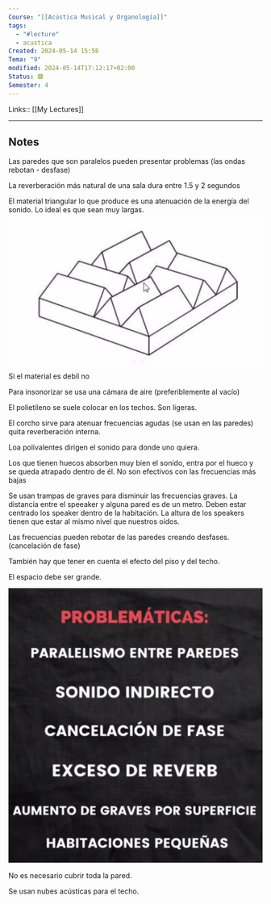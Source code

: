 ```yaml
---
Course: "[[Acústica Musical y Organología]]"
tags:
  - "#lecture"
  - acustica
Created: 2024-05-14 15:58
Tema: "9"
modified: 2024-05-14T17:12:17+02:00
Status: 🟥
Semester: 4
---
```

Links:: [[My Lectures]]
___

## Notes

Las paredes que son paralelos pueden presentar problemas (las ondas rebotan - desfase)

La reverberación más natural de una sala dura entre 1.5 y 2 segundos

El material triangular lo que produce es una atenuación de la energía del sonido. Lo ideal es que sean muy largas.

![](Extras/Images/2024-4-2_16.23.27.png)

Si el material es debil no 

Para insonorizar se usa una cámara de aire (preferiblemente al vacío)

El polietileno se suele colocar en los techos. Son ligeras.

El corcho sirve para atenuar frecuencias agudas (se usan  en las paredes) quita reverberación interna.

Loa polivalentes dirigen el sonido para donde uno quiera. 

Los que tienen huecos absorben muy bien el sonido, entra por el hueco y se queda atrapado dentro de él. No son efectivos con las frecuencias más bajas

Se usan trampas de graves para disminuir las frecuencias graves. La distancia entre el speeaker y alguna pared es de un metro. Deben estar centrado los speaker dentro de la habitación. La altura de los speakers tienen que estar al mismo nivel que nuestros oídos.

Las frecuencias pueden rebotar de las paredes creando desfases.  (cancelación de fase)

También hay que tener en cuenta el efecto del piso y del techo.

El espacio debe ser grande.

![](Extras/Images/2024-4-2_17.8.12.png)

No es necesario cubrir toda la pared.

Se usan nubes acústicas para el techo.







